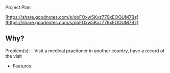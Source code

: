 
Project Plan

[https://share.goodnotes.com/s/obFOxw5Kvz779xEOOUM7Bz](https://share.goodnotes.com/s/obFOxw5Kvz779xEOOUM7Bz)



## Why?

Problem(s): 
    -  Visit a medical practioner in another country, have a record of the visit 


    
- Features:

